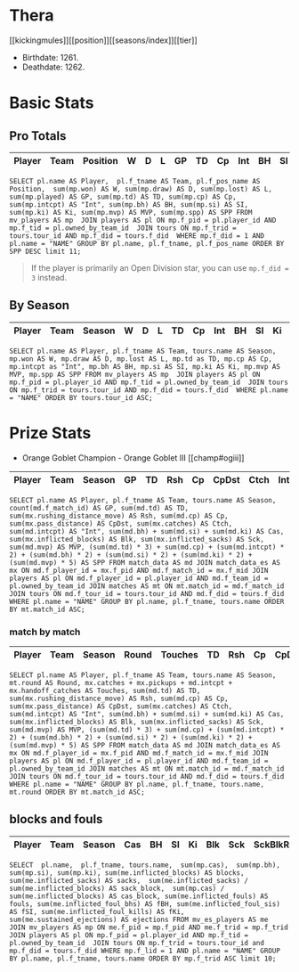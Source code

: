 # Thera

[[kickingmules]][[position]][[seasons/index]][[tier]]

* Birthdate: 1261.
* Deathdate: 1262.

# Basic Stats

## Pro Totals

| Player           | Team        | Position      | W | D | L | GP | TD | Cp | Int | BH | SI | Ki | MVP | SPP |
|------------------|-------------|---------------|--:|--:|--:|---:|---:|---:|----:|---:|---:|---:|----:|----:|

```
SELECT pl.name AS Player,  pl.f_tname AS Team, pl.f_pos_name AS Position,  sum(mp.won) AS W, sum(mp.draw) AS D, sum(mp.lost) AS L, sum(mp.played) AS GP, sum(mp.td) AS TD, sum(mp.cp) AS Cp, sum(mp.intcpt) AS "Int", sum(mp.bh) AS BH, sum(mp.si) AS SI, sum(mp.ki) AS Ki, sum(mp.mvp) AS MVP, sum(mp.spp) AS SPP FROM mv_players AS mp  JOIN players AS pl ON mp.f_pid = pl.player_id AND mp.f_tid = pl.owned_by_team_id  JOIN tours ON mp.f_trid = tours.tour_id AND mp.f_did = tours.f_did  WHERE mp.f_did = 1 AND pl.name = "NAME" GROUP BY pl.name, pl.f_tname, pl.f_pos_name ORDER BY SPP DESC limit 11;
```

> If the player is primarily an Open Division star, you can use `mp.f_did = 3` instead.

## By Season

| Player | Team         | Season          | W | D | L | TD | Cp | Int | BH | SI | Ki | MVP | SPP |
|--------|--------------|-----------------|--:|--:|--:|---:|---:|----:|---:|---:|---:|----:|----:|


```
SELECT pl.name AS Player, pl.f_tname AS Team, tours.name AS Season, mp.won AS W, mp.draw AS D, mp.lost AS L, mp.td as TD, mp.cp AS Cp, mp.intcpt as "Int", mp.bh AS BH, mp.si AS SI, mp.ki AS Ki, mp.mvp AS MVP, mp.spp AS SPP FROM mv_players AS mp  JOIN players AS pl ON mp.f_pid = pl.player_id AND mp.f_tid = pl.owned_by_team_id  JOIN tours ON mp.f_trid = tours.tour_id AND mp.f_did = tours.f_did  WHERE pl.name = "NAME" ORDER BY tours.tour_id ASC;
```

# Prize Stats

* Orange Goblet Champion - Orange Goblet III [[champ#ogiii]]

| Player | Team         | Season          | GP | TD | Rsh | Cp | CpDst | Ctch | Int | Cas | Blk | Sck | MVP | SPP |
|--------|--------------|-----------------|---:|---:|----:|---:|------:|-----:|----:|----:|----:|----:|----:|----:|


```
SELECT pl.name AS Player, pl.f_tname AS Team, tours.name AS Season, count(md.f_match_id) AS GP, sum(md.td) AS TD, sum(mx.rushing_distance_move) AS Rsh, sum(md.cp) AS Cp, sum(mx.pass_distance) AS CpDst, sum(mx.catches) AS Ctch, sum(md.intcpt) AS "Int", sum(md.bh) + sum(md.si) + sum(md.ki) AS Cas, sum(mx.inflicted_blocks) AS Blk, sum(mx.inflicted_sacks) AS Sck, sum(md.mvp) AS MVP, (sum(md.td) * 3) + sum(md.cp) + (sum(md.intcpt) * 2) + (sum(md.bh) * 2) + (sum(md.si) * 2) + (sum(md.ki) * 2) + (sum(md.mvp) * 5) AS SPP FROM match_data AS md JOIN match_data_es AS mx ON md.f_player_id = mx.f_pid AND md.f_match_id = mx.f_mid JOIN players AS pl ON md.f_player_id = pl.player_id AND md.f_team_id = pl.owned_by_team_id JOIN matches AS mt ON mt.match_id = md.f_match_id JOIN tours ON md.f_tour_id = tours.tour_id AND md.f_did = tours.f_did WHERE pl.name = "NAME" GROUP BY pl.name, pl.f_tname, tours.name ORDER BY mt.match_id ASC;
```

### match by match

| Player | Team        | Season | Round   | Touches       | TD  | Rsh | Cp   | CpDst | Ctch | Int | Cas  | Blk | Sck | MVP | SPP  |
|--------|-------------|--------|---------|----------|-----|------|------|----------|---------|------|--------|-------|------|------|----|

```
SELECT pl.name AS Player, pl.f_tname AS Team, tours.name AS Season, mt.round AS Round, mx.catches + mx.pickups + md.intcpt + mx.handoff_catches AS Touches, sum(md.td) AS TD, sum(mx.rushing_distance_move) AS Rsh, sum(md.cp) AS Cp, sum(mx.pass_distance) AS CpDst, sum(mx.catches) AS Ctch, sum(md.intcpt) AS "Int", sum(md.bh) + sum(md.si) + sum(md.ki) AS Cas, sum(mx.inflicted_blocks) AS Blk, sum(mx.inflicted_sacks) AS Sck, sum(md.mvp) AS MVP, (sum(md.td) * 3) + sum(md.cp) + (sum(md.intcpt) * 2) + (sum(md.bh) * 2) + (sum(md.si) * 2) + (sum(md.ki) * 2) + (sum(md.mvp) * 5) AS SPP FROM match_data AS md JOIN match_data_es AS mx ON md.f_player_id = mx.f_pid AND md.f_match_id = mx.f_mid JOIN players AS pl ON md.f_player_id = pl.player_id AND md.f_team_id = pl.owned_by_team_id JOIN matches AS mt ON mt.match_id = md.f_match_id JOIN tours ON md.f_tour_id = tours.tour_id AND md.f_did = tours.f_did WHERE pl.name = "NAME" GROUP BY pl.name, pl.f_tname, tours.name, mt.round ORDER BY mt.match_id ASC;
```


## blocks and fouls

| Player | Team | Season | Cas | BH | SI | Ki | Blk | Sck | SckBlkRate | CasBlkRate | Fouls | fBH | fSI | fKi | Ejections |
|---|---|---|---:|---:|---:|---:|---:|---:|---:|---:|---:|---:|---:|---:|---:|

```
SELECT  pl.name,  pl.f_tname, tours.name,  sum(mp.cas),  sum(mp.bh), sum(mp.si), sum(mp.ki), sum(me.inflicted_blocks) AS blocks,  sum(me.inflicted_sacks) AS sacks,  sum(me.inflicted_sacks) / sum(me.inflicted_blocks) AS sack_block,  sum(mp.cas) / sum(me.inflicted_blocks) AS cas_block, sum(me.inflicted_fouls) AS fouls, sum(me.inflicted_foul_bhs) AS fBH, sum(me.inflicted_foul_sis) AS fSI, sum(me.inflicted_foul_kills) AS fKi, sum(me.sustained_ejections) AS ejections FROM mv_es_players AS me  JOIN mv_players AS mp ON me.f_pid = mp.f_pid AND me.f_trid = mp.f_trid  JOIN players AS pl ON mp.f_pid = pl.player_id AND mp.f_tid = pl.owned_by_team_id  JOIN tours ON mp.f_trid = tours.tour_id and mp.f_did = tours.f_did WHERE mp.f_lid = 1 AND pl.name = "NAME" GROUP BY pl.name, pl.f_tname, tours.name ORDER BY mp.f_trid ASC limit 10;
```

